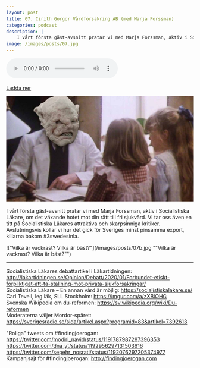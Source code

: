 ```yaml
---
layout: post
title: 07. Cirith Gorgor Vårdförsäkring AB (med Marja Forssman)
categories: podcast
description: |-
    I vårt första gäst-avsnitt pratar vi med Marja Forssman, aktiv i Socialistiska Läkare, om det växande hotet mot din rätt till fri sjukvård. Vi tar oss även en titt på Socialistiska Läkares attraktiva och skarpsinniga kritiker. Avslutningsvis kollar vi hur det gick för Sveriges minst pinsamma export, killarna bakom #3swedesinla.
image: /images/posts/07.jpg
---
```


<audio controls="controls">
  <source type="audio/mp3" src="/b/TODO.mp3"></source>
</audio>

[Ladda ner](/b/TODO.mp3)

![Doktor Gothmog tar emot](/images/posts/07.jpg "Doktor Gothmog tar emot")

I vårt första gäst-avsnitt pratar vi med Marja Forssman, aktiv i Socialistiska Läkare, om det växande hotet mot din rätt till fri sjukvård. Vi tar oss även en titt på Socialistiska Läkares attraktiva och skarpsinniga kritiker. Avslutningsvis kollar vi hur det gick för Sveriges minst pinsamma export, killarna bakom #3swedesinla.

!["Vilka är vackrast? Vilka är bäst?"](/images/posts/07b.jpg ""Vilka är vackrast? Vilka är bäst?"")

---

Socialistiska Läkares debattartikel i Läkartidningen: <http://lakartidningen.se/Opinion/Debatt/2020/01/Forbundet-etiskt-forpliktigat-att-ta-stallning-mot-privata-sjukforsakringar/>  
Socialistiska Läkare – En annan vård är möjlig: <https://socialistiskalakare.se/>  
Carl Tevell, leg läk, SLL Stockholm: <https://imgur.com/a/zXBiOHG>  
Svenska Wikipedia om du-reformen: <https://sv.wikipedia.org/wiki/Du-reformen>  
Moderaterna väljer Mordor-spåret: <https://sverigesradio.se/sida/artikel.aspx?programid=83&artikel=7392613>

"Roliga" tweets om #findingjoerogan: <https://twitter.com/modiri_navid/status/1191787987287396353> <https://twitter.com/dna_yt/status/1192956297131503616> <https://twitter.com/sepehr_nosrati/status/1192076297205374977>  
Kampanjsajt för #findingjoerogan: <http://findingjoerogan.com>
